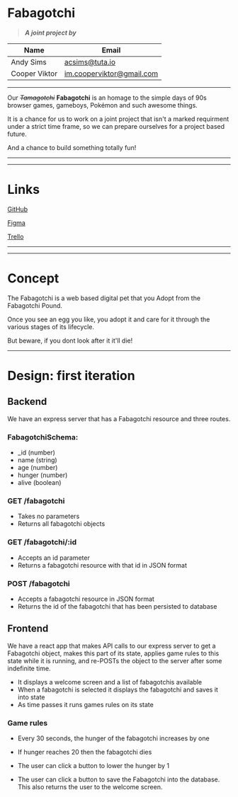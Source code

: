 # Fabagotchi
>***A joint project by***

| Name  | Email |
|-------|-------|
|Andy Sims|acsims@tuta.io|
|Cooper Viktor|im.cooperviktor@gmail.com|
---

Our *~~Tamagotchi~~* **Fabagotchi** is an homage to the simple days of 90s browser games, gameboys, Pokémon and such awesome things.

It is a chance for us to work on a joint project that isn't a marked requirment under a strict time frame, so we can prepare ourselves for a project based future.

And a chance to build something totally fun!

---
---
# Links

[GitHub](https://github.com/CoopsCodes/Fabagotchi "Repo")

[Figma](https://www.figma.com/file/P8r9jN8lomtu1y5WtGlSSgTJ/Fabagotchi?node-id=0%3A1 "Design Board")

[Trello](https://trello.com/b/dS9CduKA/fabagotchi "Project Management Board")

---
---
# Concept

The Fabagotchi is a web based digital pet that you Adopt from the Fabagotchi Pound.

Once you see an egg you like, you adopt it and care for it through the various stages of its lifecycle.

But beware, if you dont look after it it'll die!

---

# Design: first iteration

## Backend

We have an express server that has a Fabagotchi resource and three routes.

### FabagotchiSchema:

* _id (number)
* name (string)
* age (number)
* hunger (number)
* alive (boolean)

### GET /fabagotchi

* Takes no parameters
* Returns all fabagotchi objects

### GET /fabagotchi/:id

* Accepts an id parameter
* Returns a fabagotchi resource with that id in JSON format

### POST /fabagotchi

* Accepts a fabagotchi resource in JSON format
* Returns the id of the fabagotchi that has been persisted to database

## Frontend

We have a react app that makes API calls to our express server to get
a Fabagotchi object, makes this part of its state, applies game rules
to this state while it is running, and re-POSTs the object to
the server after some indefinite time.

* It displays a welcome screen and a list of fabagotchis available
* When a fabagotchi is selected it displays the fabagotchi and saves it into state
* As time passes it runs games rules on its state

### Game rules

* Every 30 seconds, the hunger of the fabagotchi increases by one
* If hunger reaches 20 then the fabagotchi dies
* The user can click a button to lower the hunger by 1

* The user can click a button to save the Fabagotchi into the database. This also
returns the user to the welcome screen.
